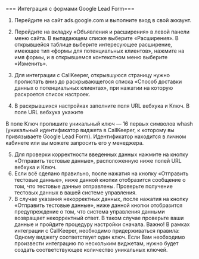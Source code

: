 === Интеграция с формами Google Lead Form===

1. Перейдите на сайт ads.google.com и выполните вход в свой аккаунт.
2. Перейдите на вкладку «Объявления и расширения» в левой панели меню сайта.
В выпадающем списке выберите «Расширения».
В открывшейся таблице выберите интересующее расширение, имеющее тип «формы для потенциальных клиентов», нажмите на имя формы, и в открывшемся контекстном меню выберите «Изменить».

3. Для интеграции с CallKeeper, открывшуюся страницу нужно пролистать вниз до раскрывающегося списка «Способ доставки данных о потенциальных клиентах», при нажатии на которую раскроется список настроек.
4. В раскрывшихся настройках заполните поля URL вебхука и Ключ. В поле URL вебхука укажите

В поле Ключ пропишите уникальный ключ — 16 первых символов whash (уникальный
идентификатор виджета в CallKeeper, к которому вы привязываете Google Lead Form). Идентификатор находится в личном кабинете или вы можете запросить его у менеджера.

5. Для проверки корректности введенных данных нажмите на кнопку «Отправить тестовые данные», расположенную ниже полей URL вебхука и Ключ.
6. Если всё сделано правильно, после нажатия на кнопку «Отправить тестовые данные», ниже данной кнопки отобразится сообщение о том, что тестовые данные отправлены. Проверьте получение тестовых данных в вашей системе управления.
7. В случае указания некорректных данных, после нажатия на кнопку «Отправить тестовые данные», ниже данной кнопки отобразится предупреждение о том, что система управления данными возвращает некорректный ответ. В таком случае проверьте ваши данные и пройдите процедуру настройки сначала.
Важно!
В рамках интеграции с CallKeeper, необходимо придерживаться правила:
Одному виджету соответствует один ключ. Если Вам необходимо произвести интеграцию по нескольким виджетам, нужно будет создать соответствующее количество уникальных ключей.
